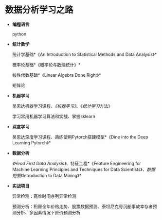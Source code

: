 # 数据分析学习之路

- **编程语言**

  python

  

- **统计数学**

  统计学基础*《An Introduction to Statistical Methods and Data Analysis》*

  概率论基础*《概率论与数理统计》*

  线性代数基础*《Linear Algebra Done Right》*

  矩阵论

  

- **机器学习**

  吴恩达机器学习课程、*《机器学习》*、《*统计学习*方法》

  学习常用机器学习算法和实战、掌握sklearn

  

- **深度学习**

  吴恩达深度学习课程、熟练使用Pytorch搭建模型*《Dine into the Deep Learning Pytorch》*

  

- **数据分析**

  *《Head First Data Analysis》*、特征工程*《Feature Engineering for Machine Learning Principles and Techniques for Data Scientists》*、数据挖掘*《Introduction to Data Mining》*

  

- **实战项目**

  异常检测：高维时间序列异常检测

  预测分析：租房全年价格走势、股票数据预测、泰坦尼克号沉船事故幸存者预测分析、多因素情况下房价预测分析

